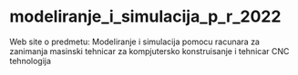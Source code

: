 # modeliranje_i_simulacija_p_r_2022
Web site o predmetu: Modeliranje i simulacija pomocu racunara za zanimanja masinski tehnicar za kompjutersko konstruisanje i tehnicar CNC tehnologija
